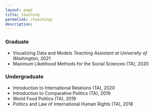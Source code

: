 ```yaml
---
layout: page
title: teaching
permalink: /teaching/
description: 
---
```


### Graduate
- Visualizing Data and Models 
_Teaching Assistant at University of Washington_, 2021
- Maximum Likelihood Methods for the Social Sciences (TA), 2020


### Undergraduate
- Introduction to International Relations (TA), 2020
- Introduction to Comparative Politics (TA), 2019
- World Food Politics (TA), 2019
- Politics and Law of International Human Rights (TA), 2018

